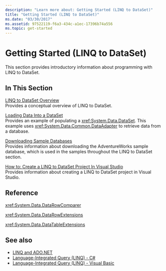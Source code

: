 ```yaml
---
description: "Learn more about: Getting Started (LINQ to DataSet)"
title: "Getting Started (LINQ to DataSet)"
ms.date: "03/30/2017"
ms.assetid: 97522119-f6a3-434c-a1ec-17396b74a556
ms.topic: get-started
---
```

# Getting Started (LINQ to DataSet)

This section provides introductory information about programming with LINQ to DataSet.  
  
## In This Section  

 [LINQ to DataSet Overview](linq-to-dataset-overview.md)  
 Provides a conceptual overview of LINQ to DataSet.  
  
 [Loading Data Into a DataSet](loading-data-into-a-dataset.md)  
 Provides an example of populating a <xref:System.Data.DataSet>. This example uses <xref:System.Data.Common.DataAdapter> to retrieve data from a database.  
  
 [Downloading Sample Databases](downloading-sample-databases-linq-to-dataset.md)  
 Provides information about downloading the AdventureWorks sample database, which is used in the samples throughout the LINQ to DataSet section.  
  
 [How to: Create a LINQ to DataSet Project In Visual Studio](how-to-create-a-linq-to-dataset-project-in-vs.md)  
 Provides information about creating a LINQ to DataSet project in Visual Studio.  
  
## Reference  

 <xref:System.Data.DataRowComparer>  
  
 <xref:System.Data.DataRowExtensions>  
  
 <xref:System.Data.DataTableExtensions>  
  
## See also

- [LINQ and ADO.NET](linq-and-ado-net.md)
- [Language-Integrated Query (LINQ) - C#](../../../csharp/linq/index.md)  
- [Language-Integrated Query (LINQ) - Visual Basic](../../../visual-basic/programming-guide/concepts/linq/index.md)  
